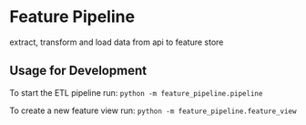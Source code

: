 # Feature Pipeline
extract, transform and load data from api to feature store

## Usage for Development
To start the ETL pipeline run:
`python -m feature_pipeline.pipeline`

To create a new feature view run:
`python -m feature_pipeline.feature_view`